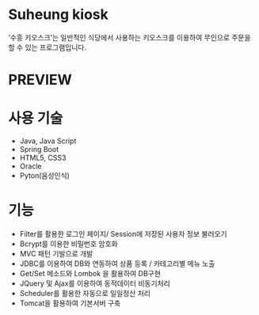 # Suheung kiosk
‘수흥 키오스크’는 일반적인 식당에서 사용하는 키오스크를 이용하여 무인으로 주문을 할 수 있는 프로그램입니다.


# PREVIEW



# 사용 기술
- Java, Java Script
- Spring Boot
- HTML5, CSS3
- Oracle
- Pyton(음성인식)


# 기능
- Filter를 활용한 로그인 페이지/ Session에 저장된 사용자 정보 불러오기
- Bcrypt를 이용한 비밀번호 암호화
- MVC 패턴 기발으로 개발
- JDBC를 이용하여 DB와 연동하여 상품 등록 / 카테고리별 메뉴 노출
- Get/Set 메소드와 Lombok 을 활용하여 DB구현
- JQuery 및 Ajax를 이용하여 동적데이터 비동기처리
- Scheduler를 활용한 자동으로 일일정산 처리
- Tomcat을 활용하여 기본서버 구축



